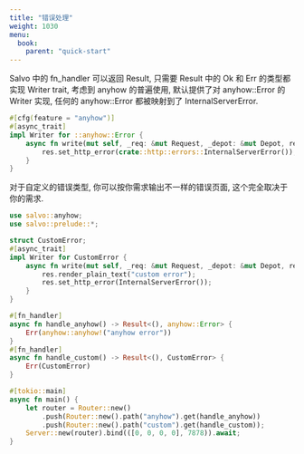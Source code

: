 ```yaml
---
title: "错误处理"
weight: 1030
menu:
  book:
    parent: "quick-start"
---
```


Salvo 中的 fn_handler 可以返回 Result, 只需要 Result 中的 Ok 和 Err 的类型都实现 Writer trait, 考虑到 anyhow 的普遍使用, 默认提供了对 anyhow::Error 的 Writer 实现, 任何的 anyhow::Error 都被映射到了 InternalServerError.

```rust
#[cfg(feature = "anyhow")]
#[async_trait]
impl Writer for ::anyhow::Error {
    async fn write(mut self, _req: &mut Request, _depot: &mut Depot, res: &mut Response) {
        res.set_http_error(crate::http::errors::InternalServerError());
    }
}
```

对于自定义的错误类型, 你可以按你需求输出不一样的错误页面, 这个完全取决于你的需求.

```rust
use salvo::anyhow;
use salvo::prelude::*;

struct CustomError;
#[async_trait]
impl Writer for CustomError {
    async fn write(mut self, _req: &mut Request, _depot: &mut Depot, res: &mut Response) {
        res.render_plain_text("custom error");
        res.set_http_error(InternalServerError());
    }
}

#[fn_handler]
async fn handle_anyhow() -> Result<(), anyhow::Error> {
    Err(anyhow::anyhow!("anyhow error"))
}
#[fn_handler]
async fn handle_custom() -> Result<(), CustomError> {
    Err(CustomError)
}

#[tokio::main]
async fn main() {
    let router = Router::new()
        .push(Router::new().path("anyhow").get(handle_anyhow))
        .push(Router::new().path("custom").get(handle_custom));
    Server::new(router).bind(([0, 0, 0, 0], 7878)).await;
}
```